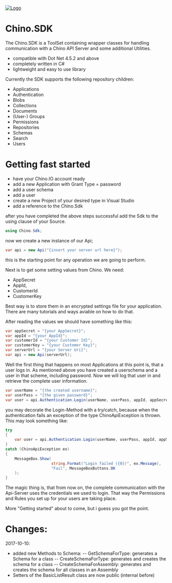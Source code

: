 [![Logo](https://www.chino.io/img/chino.io-chino-header-logo.png "Chino.IO Logo")](https://chino.io)
# Chino.SDK

The Chino.SDK is a ToolSet containing wrapper classes for handling communication with a Chino API Server and some additional Utilities.

 - compatible with Dot Net 4.5.2 and above
 - completely written in C#
 - lightweight and easy to use library

Currently the SDK supports the following repository children:
- Applications
- Authentication
- Blobs
- Collections
- Documents
- (User-) Groups
- Permissions
- Repositories
- Schemas
- Search
- Users

# Getting fast started
- have your Chino.IO account ready
- add a new Application with Grant Type = password
- add a user schema
- add a user
- create a new Project of your desired type in Visual Studio
- add a reference to the Chino.Sdk

after you have completed the above steps successful add the Sdk to the using clause of your Source.

```c#
using Chino.Sdk;
```

now we create a new instance of our Api;
```c#
var api = new Api("{insert your server url here}");
```
this is the starting point for any operation we are going to perform.

Next is to get some setting values from Chino.
We need:
- AppSecret
- AppId,
- CustomerId
- CustomerKey

Best way is to store them in an encrypted settings file for your application. There are many tutorials and ways aviable on how to do that.

After reading the values we should have something like this:
```c#
var appSecret = "{your AppSecret}";
var appId = "{your AppId}";
var customerId = "{your Customer Id}";
var customerKey = "{your Customer Key}";
var serverUrl = "{your Server Uri}";
var api = new Api(serverUrl);
```

Well the first thing that happens on most Applications at this point is, that a user logs in.
As mentioned above you have created a userschema and a user in that scheme, including password. 
Now we will log that user in and retrieve the complete user information.

```c#
var userName = "{the created username}";
var userPass = "{the given password}";
var user = api.Authentication.Login(userName, userPass, appId, appSecret);
```

you may decorate the Login-Method with a try/catch, because when the authentication fails an exception of the type ChinoApiException is thrown. This may look something like:
```c#
try
{
    var user = api.Authentication.Login(userName, userPass, appId, appSecret);
}
catch (ChinoApiException ex)
{
    MessageBox.Show(
                    string.Format("Login failed ({0})", ex.Message),
                    "Fail", MessageBoxButtons.OK
    );
}
```

The magic thing is, that from now on, the complete communication with the Api-Server uses the credentials we used to login. That way the Permissions and Rules you set up for your users are taking place.

More "Getting started" about to come, but i guess you got the point.


# Changes:
2017-10-10: 
- added new Methods to Schema:
 -- GetSchemaForType: generates a Schema for a class
 -- CreateSchemaForType: generates and creates the schema for a class
 -- CreateSchemaForAssembly: generates and creates the schema for all classes in an Assembly
- Setters of the BasicListResult class are now public (internal before)
